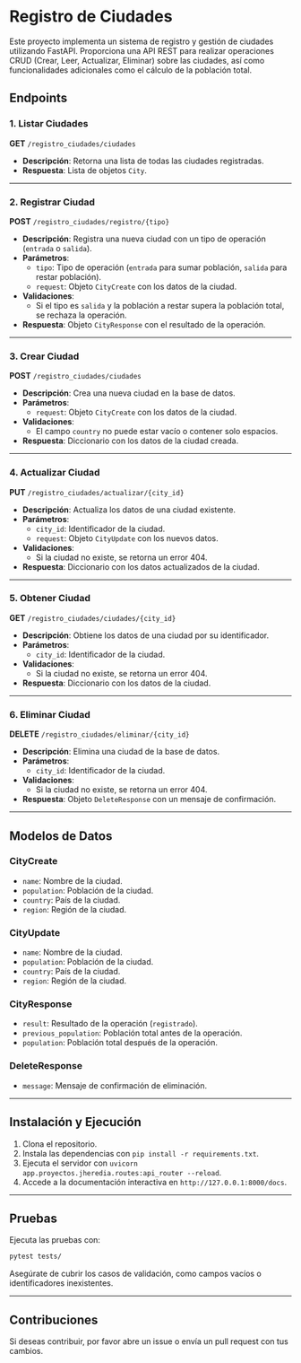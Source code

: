 # Registro de Ciudades

Este proyecto implementa un sistema de registro y gestión de ciudades utilizando FastAPI. Proporciona una API REST para realizar operaciones CRUD (Crear, Leer, Actualizar, Eliminar) sobre las ciudades, así como funcionalidades adicionales como el cálculo de la población total.

## Endpoints

### 1. Listar Ciudades

**GET** `/registro_ciudades/ciudades`

- **Descripción**: Retorna una lista de todas las ciudades registradas.
- **Respuesta**: Lista de objetos `City`.

---

### 2. Registrar Ciudad

**POST** `/registro_ciudades/registro/{tipo}`

- **Descripción**: Registra una nueva ciudad con un tipo de operación (`entrada` o `salida`).
- **Parámetros**:
  - `tipo`: Tipo de operación (`entrada` para sumar población, `salida` para restar población).
  - `request`: Objeto `CityCreate` con los datos de la ciudad.
- **Validaciones**:
  - Si el tipo es `salida` y la población a restar supera la población total, se rechaza la operación.
- **Respuesta**: Objeto `CityResponse` con el resultado de la operación.

---

### 3. Crear Ciudad

**POST** `/registro_ciudades/ciudades`

- **Descripción**: Crea una nueva ciudad en la base de datos.
- **Parámetros**:
  - `request`: Objeto `CityCreate` con los datos de la ciudad.
- **Validaciones**:
  - El campo `country` no puede estar vacío o contener solo espacios.
- **Respuesta**: Diccionario con los datos de la ciudad creada.

---

### 4. Actualizar Ciudad

**PUT** `/registro_ciudades/actualizar/{city_id}`

- **Descripción**: Actualiza los datos de una ciudad existente.
- **Parámetros**:
  - `city_id`: Identificador de la ciudad.
  - `request`: Objeto `CityUpdate` con los nuevos datos.
- **Validaciones**:
  - Si la ciudad no existe, se retorna un error 404.
- **Respuesta**: Diccionario con los datos actualizados de la ciudad.

---

### 5. Obtener Ciudad

**GET** `/registro_ciudades/ciudades/{city_id}`

- **Descripción**: Obtiene los datos de una ciudad por su identificador.
- **Parámetros**:
  - `city_id`: Identificador de la ciudad.
- **Validaciones**:
  - Si la ciudad no existe, se retorna un error 404.
- **Respuesta**: Diccionario con los datos de la ciudad.

---

### 6. Eliminar Ciudad

**DELETE** `/registro_ciudades/eliminar/{city_id}`

- **Descripción**: Elimina una ciudad de la base de datos.
- **Parámetros**:
  - `city_id`: Identificador de la ciudad.
- **Validaciones**:
  - Si la ciudad no existe, se retorna un error 404.
- **Respuesta**: Objeto `DeleteResponse` con un mensaje de confirmación.

---

## Modelos de Datos

### CityCreate

- `name`: Nombre de la ciudad.
- `population`: Población de la ciudad.
- `country`: País de la ciudad.
- `region`: Región de la ciudad.

### CityUpdate

- `name`: Nombre de la ciudad.
- `population`: Población de la ciudad.
- `country`: País de la ciudad.
- `region`: Región de la ciudad.

### CityResponse

- `result`: Resultado de la operación (`registrado`).
- `previous_population`: Población total antes de la operación.
- `population`: Población total después de la operación.

### DeleteResponse

- `message`: Mensaje de confirmación de eliminación.

---

## Instalación y Ejecución

1. Clona el repositorio.
2. Instala las dependencias con `pip install -r requirements.txt`.
3. Ejecuta el servidor con `uvicorn app.proyectos.jheredia.routes:api_router --reload`.
4. Accede a la documentación interactiva en `http://127.0.0.1:8000/docs`.

---

## Pruebas

Ejecuta las pruebas con:

```bash
pytest tests/
```

Asegúrate de cubrir los casos de validación, como campos vacíos o identificadores inexistentes.

---

## Contribuciones

Si deseas contribuir, por favor abre un issue o envía un pull request con tus cambios.

```markdown

```
